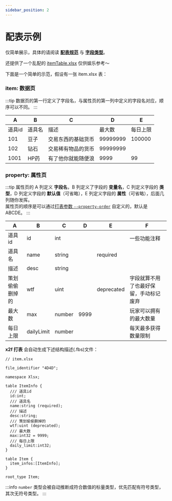 ```yaml
---
sidebar_position: 2
---
```


# 配表示例

仅简单展示，具体的请阅读 [**配表规范**](./excel_standards.md) 与 [**字段类型**](./field_types.md)。

还提供了一个乱配的 [itemTable.xlsx](https://github.com/tadazly/xlsx-fbs/blob/master/example/singleConvert/itemTable.xlsx) 仅供娱乐参考～

下面是一个简单的示范，假设有一张 item.xlsx 表：

### item: 数据页

:::tip
数据页的第一行定义了字段名，与属性页的第一列中定义的字段名对应，顺序可以不同。
:::

A|B|C|D|E
-|-|-|-|-
道具id|道具名|描述|最大数|每日上限
101|豆子|交易东西的基础货币|99999999|100000
102|钻石|交易稀有物品的货币|99999999|
1001|HP药|有了他你就能随便浪|9999|99

### property: 属性页

:::tip
属性页的 A 列定义 **字段名**，B 列定义了字段的 **变量名**，C 列定义字段的 **类型**，D 列定义字段的 **默认值**（可省略），E 列定义字段的 **属性**（可省略），后面几列随你发挥。  
属性页的顺序是可以通过[打表参数 `--property-order`](./argument_list.md#属性页的默认值) 自定义的，默认是 ABCDE。
:::

A|B|C|D|E|F
-|-|-|-|-|-
道具id|id|int|||一些功能注释
道具名|name|string||required|
描述|desc|string|||
策划偷偷删掉的|wtf|uint||deprecated|字段就算不用了也最好保留，手动标记废弃
最大数|max|number|9999||玩家可以拥有的最大数量
每日上限|dailyLimit|number|||每天最多获得数量限制


**x2f 打表** 会自动生成下述结构描述(.fbs)文件：

```
// item.xlsx

file_identifier "4D4D";

namespace Xlsx;

table ItemInfo {
  /// 道具id
  id:int;
  /// 道具名
  name:string (required);
  /// 描述
  desc:string;
  /// 策划偷偷删掉的
  wtf:uint (deprecated);
  /// 最大数
  max:int32 = 9999;
  /// 每日上限
  daily_limit:int32;
}

table Item {
  item_infos:[ItemInfo];
}

root_type Item;
```

:::info
`number` 类型会被自动推断成符合数值的标量类型，优先匹配有符号类型，其次无符号类型。
:::
